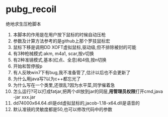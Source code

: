 # pubg_recoil
绝地求生压枪脚本

1. 本脚本的作用是在用户按下鼠标的时候自动压枪
2. 参数及计算方法参考的是github上那个罗技鼠标宏
3. 鼠标下移是调用DD XOFT虚拟鼠标,驱动级,但不排除被封的可能
4. 有3种枪械模式:akm, m4a1, scar,按v切换
5. 有2种准镜模式,基本(红点、全息)和4倍,按n切换
6. 开始和暂停按p
7. 有人反映win7下有bug,我不准备管了,估计以后也不会更新了
8. 为什么用java写?以为c++都忘光了
9. 为什么写在一个类里,还很乱?因为水平菜,同学催着急
10. 怎么运行?可以打成fatjar,把两个dll放到jar的同层,**用管理员权限**打开cmd,java -jar xxx.jar
11. dd74000x64.64.dll是dd虚拟鼠标的,jacob-1.18-x64.dll是语音的
12. 默认准镜的灵敏度都是50,也可以修改代码中的参数
